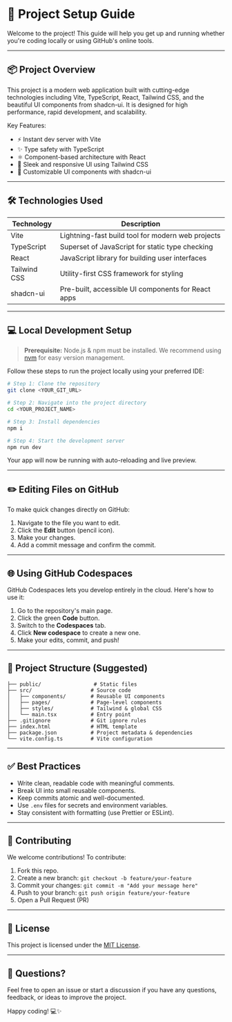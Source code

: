# 🚀 Project Setup Guide

Welcome to the project! This guide will help you get up and running whether you're coding locally or using GitHub's online tools.

---

## 📦 Project Overview

This project is a modern web application built with cutting-edge technologies including Vite, TypeScript, React, Tailwind CSS, and the beautiful UI components from shadcn-ui. It is designed for high performance, rapid development, and scalability.

Key Features:

* ⚡ Instant dev server with Vite
* ✨ Type safety with TypeScript
* ⚛️ Component-based architecture with React
* 🎨 Sleek and responsive UI using Tailwind CSS
* 🧩 Customizable UI components with shadcn-ui

---

## 🛠️ Technologies Used

| Technology   | Description                                        |
| ------------ | -------------------------------------------------- |
| Vite         | Lightning-fast build tool for modern web projects  |
| TypeScript   | Superset of JavaScript for static type checking    |
| React        | JavaScript library for building user interfaces    |
| Tailwind CSS | Utility-first CSS framework for styling            |
| shadcn-ui    | Pre-built, accessible UI components for React apps |

---

## 💻 Local Development Setup

> **Prerequisite:** Node.js & npm must be installed. We recommend using [nvm](https://github.com/nvm-sh/nvm#installing-and-updating) for easy version management.

Follow these steps to run the project locally using your preferred IDE:

```bash
# Step 1: Clone the repository
git clone <YOUR_GIT_URL>

# Step 2: Navigate into the project directory
cd <YOUR_PROJECT_NAME>

# Step 3: Install dependencies
npm i

# Step 4: Start the development server
npm run dev
```

Your app will now be running with auto-reloading and live preview.

---

## ✏️ Editing Files on GitHub

To make quick changes directly on GitHub:

1. Navigate to the file you want to edit.
2. Click the **Edit** button (pencil icon).
3. Make your changes.
4. Add a commit message and confirm the commit.

---

## 🌐 Using GitHub Codespaces

GitHub Codespaces lets you develop entirely in the cloud. Here's how to use it:

1. Go to the repository's main page.
2. Click the green **Code** button.
3. Switch to the **Codespaces** tab.
4. Click **New codespace** to create a new one.
5. Make your edits, commit, and push!

---

## 📁 Project Structure (Suggested)

```
├── public/                 # Static files
├── src/                   # Source code
│   ├── components/        # Reusable UI components
│   ├── pages/             # Page-level components
│   ├── styles/            # Tailwind & global CSS
│   └── main.tsx           # Entry point
├── .gitignore             # Git ignore rules
├── index.html             # HTML template
├── package.json           # Project metadata & dependencies
└── vite.config.ts         # Vite configuration
```

---

## ✅ Best Practices

* Write clean, readable code with meaningful comments.
* Break UI into small reusable components.
* Keep commits atomic and well-documented.
* Use `.env` files for secrets and environment variables.
* Stay consistent with formatting (use Prettier or ESLint).

---

## 🙌 Contributing

We welcome contributions! To contribute:

1. Fork this repo.
2. Create a new branch: `git checkout -b feature/your-feature`
3. Commit your changes: `git commit -m "Add your message here"`
4. Push to your branch: `git push origin feature/your-feature`
5. Open a Pull Request (PR)

---

## 📄 License

This project is licensed under the [MIT License](LICENSE).

---

## 💬 Questions?

Feel free to open an issue or start a discussion if you have any questions, feedback, or ideas to improve the project.

Happy coding! 💻✨
